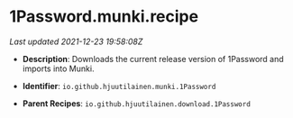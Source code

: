 # 1Password.munki.recipe

_Last updated 2021-12-23 19:58:08Z_

- **Description**: Downloads the current release version of 1Password and imports into Munki.

- **Identifier**: `io.github.hjuutilainen.munki.1Password`

- **Parent Recipes**: `io.github.hjuutilainen.download.1Password`